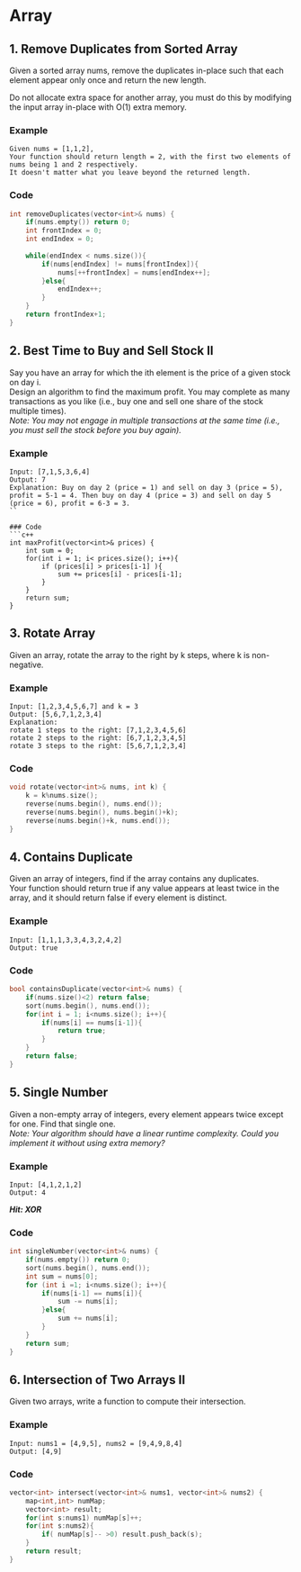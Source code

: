 # Array

## 1. Remove Duplicates from Sorted Array
Given a sorted array nums, remove the duplicates in-place such that each element appear only once and return the new length.  

Do not allocate extra space for another array, you must do this by modifying the input array in-place with O(1) extra memory.  
### Example
```
Given nums = [1,1,2],
Your function should return length = 2, with the first two elements of nums being 1 and 2 respectively.
It doesn't matter what you leave beyond the returned length.
```

### Code
```c++
int removeDuplicates(vector<int>& nums) {
    if(nums.empty()) return 0;
    int frontIndex = 0;
    int endIndex = 0;
    
    while(endIndex < nums.size()){
        if(nums[endIndex] != nums[frontIndex]){
            nums[++frontIndex] = nums[endIndex++];
        }else{
            endIndex++;
        }
    }
    return frontIndex+1;
}
```

## 2. Best Time to Buy and Sell Stock II

Say you have an array for which the ith element is the price of a given stock on day i.  
Design an algorithm to find the maximum profit. You may complete as many transactions as you like (i.e., buy one and sell one share of the stock multiple times).  
*Note: You may not engage in multiple transactions at the same time (i.e., you must sell the stock before you buy again).*  

### Example
```
Input: [7,1,5,3,6,4]  
Output: 7  
Explanation: Buy on day 2 (price = 1) and sell on day 3 (price = 5), profit = 5-1 = 4. Then buy on day 4 (price = 3) and sell on day 5 (price = 6), profit = 6-3 = 3.
``

### Code
```c++
int maxProfit(vector<int>& prices) {
    int sum = 0;
    for(int i = 1; i< prices.size(); i++){
        if (prices[i] > prices[i-1] ){
            sum += prices[i] - prices[i-1];
        }
    }
    return sum;        
}
```

## 3. Rotate Array
Given an array, rotate the array to the right by k steps, where k is non-negative.

### Example
```
Input: [1,2,3,4,5,6,7] and k = 3
Output: [5,6,7,1,2,3,4]
Explanation:
rotate 1 steps to the right: [7,1,2,3,4,5,6]
rotate 2 steps to the right: [6,7,1,2,3,4,5]
rotate 3 steps to the right: [5,6,7,1,2,3,4]
```

### Code
```c++
void rotate(vector<int>& nums, int k) {
    k = k%nums.size();
    reverse(nums.begin(), nums.end());
    reverse(nums.begin(), nums.begin()+k);
    reverse(nums.begin()+k, nums.end());
}
```

## 4. Contains Duplicate
Given an array of integers, find if the array contains any duplicates.  
Your function should return true if any value appears at least twice in the array, and it should return false if every element is distinct.  

### Example
```
Input: [1,1,1,3,3,4,3,2,4,2]
Output: true
```

### Code
```c++
bool containsDuplicate(vector<int>& nums) {
    if(nums.size()<2) return false;
    sort(nums.begin(), nums.end());
    for(int i = 1; i<nums.size(); i++){
        if(nums[i] == nums[i-1]){
            return true;
        }
    }
    return false;
}
```

## 5. Single Number
Given a non-empty array of integers, every element appears twice except for one. Find that single one.  
*Note: Your algorithm should have a linear runtime complexity. Could you implement it without using extra memory?*

### Example
```
Input: [4,1,2,1,2]
Output: 4
```
***Hit: XOR***

### Code
```c++
int singleNumber(vector<int>& nums) {
    if(nums.empty()) return 0;
    sort(nums.begin(), nums.end());
    int sum = nums[0];
    for (int i =1; i<nums.size(); i++){
        if(nums[i-1] == nums[i]){
            sum -= nums[i];
        }else{
            sum += nums[i];
        }
    }
    return sum;
}
```

## 6. Intersection of Two Arrays II
Given two arrays, write a function to compute their intersection.
### Example
```
Input: nums1 = [4,9,5], nums2 = [9,4,9,8,4]
Output: [4,9]
```
### Code
```c++
vector<int> intersect(vector<int>& nums1, vector<int>& nums2) {
    map<int,int> numMap;
    vector<int> result;
    for(int s:nums1) numMap[s]++;
    for(int s:nums2){
        if( numMap[s]-- >0) result.push_back(s);
    }
    return result;
}
```
